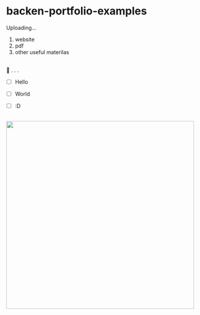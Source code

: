 # backen-portfolio-examples



Uploading...

1. website
2. pdf
3. other useful materilas

<br>
🦕 . . .

- [ ] Hello
- [ ] World
- [ ] :D


<br>
<img src = "https://github.com/infinite393/backen-portfolio-examples/assets/58318621/f8276a9a-25f8-4e59-9296-015ee61b7164" width = 500 >
